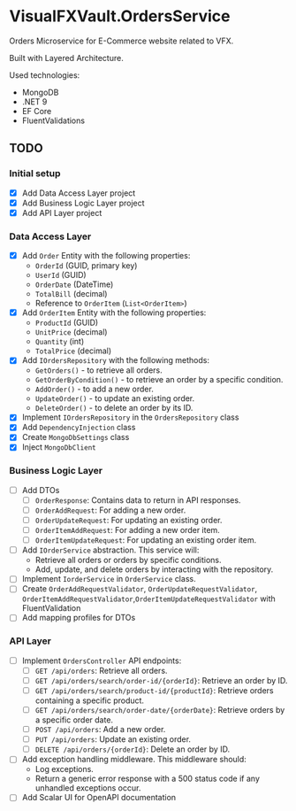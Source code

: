 # VisualFXVault.OrdersService

Orders Microservice for E-Commerce website related to VFX.

Built with Layered Architecture.

Used technologies:

- MongoDB
- .NET 9
- EF Core
- FluentValidations

## TODO

### Initial setup

- [x] Add Data Access Layer project
- [x] Add Business Logic Layer project
- [x] Add API Layer project

### Data Access Layer

- [x] Add `Order` Entity with the following properties:
  - `OrderId` (GUID, primary key)
  - `UserId` (GUID)
  - `OrderDate` (DateTime)
  - `TotalBill` (decimal)
  - Reference to `OrderItem` (`List<OrderItem>`)
- [x] Add `OrderItem` Entity with the following properties:
  - `ProductId` (GUID)
  - `UnitPrice` (decimal)
  - `Quantity` (int)
  - `TotalPrice` (decimal)
- [x] Add `IOrdersRepository` with the following methods:
  - `GetOrders()` - to retrieve all orders.
  - `GetOrderByCondition()` - to retrieve an order by a specific condition.
  - `AddOrder()` - to add a new order.
  - `UpdateOrder()` - to update an existing order.
  - `DeleteOrder()` - to delete an order by its ID.
- [x] Implement `IOrdersRepository` in the `OrdersRepository` class
- [x] Add `DependencyInjection` class
- [x] Create `MongoDbSettings` class
- [x] Inject `MongoDbClient`

### Business Logic Layer

- [ ] Add DTOs
  - [ ] `OrderResponse`: Contains data to return in API responses.
  - [ ] `OrderAddRequest`: For adding a new order.
  - [ ] `OrderUpdateRequest`: For updating an existing order.
  - [ ] `OrderItemAddRequest`: For adding a new order item.
  - [ ] `OrderItemUpdateRequest`: For updating an existing order item.
- [ ] Add `IOrderService` abstraction. This service will:
  - Retrieve all orders or orders by specific conditions.
  - Add, update, and delete orders by interacting with the repository.
- [ ] Implement `IorderService` in `OrderService` class.
- [ ] Create `OrderAddRequestValidator`, `OrderUpdateRequestValidator`, `OrderItemAddRequestValidator`,`OrderItemUpdateRequestValidator` with FluentValidation
- [ ] Add mapping profiles for DTOs

### API Layer

- [ ] Implement `OrdersController` API endpoints:
  - [ ] `GET /api/orders`: Retrieve all orders.
  - [ ] `GET /api/orders/search/order-id/{orderId}`: Retrieve an order by ID.
  - [ ] `GET /api/orders/search/product-id/{productId}`: Retrieve orders containing a specific product.
  - [ ] `GET /api/orders/search/order-date/{orderDate}`: Retrieve orders by a specific order date.
  - [ ] `POST /api/orders`: Add a new order.
  - [ ] `PUT /api/orders`: Update an existing order.
  - [ ] `DELETE /api/orders/{orderId}`: Delete an order by ID.
- [ ] Add exception handling middleware. This middleware should:
  - Log exceptions.
  - Return a generic error response with a 500 status code if any unhandled exceptions occur.
- [ ] Add Scalar UI for OpenAPI documentation
